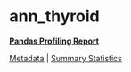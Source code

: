# ann_thyroid

[**Pandas Profiling Report**](https://epistasislab.github.io/pmlb/profile/ann_thyroid.html)

[Metadata](metadata.yaml) | [Summary Statistics](summary_stats.tsv)

